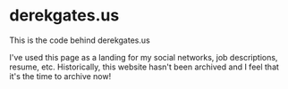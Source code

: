 # derekgates.us

This is the code behind derekgates.us

I've used this page as a landing for my social networks, job descriptions, resume, etc.  Historically, this website hasn't been archived and I feel that it's the time to archive now!
